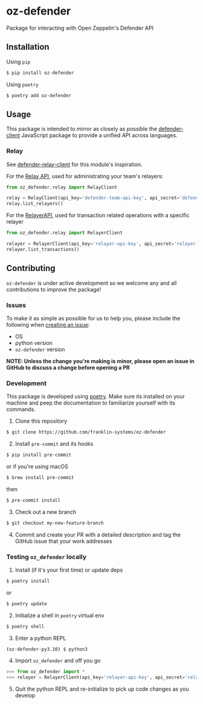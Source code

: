 # oz-defender
Package for interacting with Open Zeppelin's Defender API

## Installation
Using `pip`
```bash
$ pip install oz-defender
```

Using `poetry`
```bash
$ poetry add oz-defender
```

## Usage
This package is intended to mirror as closely as possible the [defender-client](https://github.com/OpenZeppelin/defender-client) JavaScript package to provide a unified API across languages.

### Relay
See [defender-relay-client](https://www.npmjs.com/package/defender-relay-client) for this module's inspiration.

For the [Relay API](https://docs.openzeppelin.com/defender/relay-api-reference#relay-client-module), used for administrating your team's relayers:
```python
from oz_defender.relay import RelayClient

relay = RelayClient(api_key='defender-team-api-key', api_secret='defender-team-api-secret')
relay.list_relayers()
```

For the [RelayerAPI](https://docs.openzeppelin.com/defender/relay-api-reference#relay-signer-module), used for transaction related operations with a specific relayer
```python
from oz_defender.relay import RelayerClient

relayer = RelayerClient(api_key='relayer-api-key', api_secret='relayer-api-secret')
relayer.list_transactions()
```

## Contributing
`oz-defender` is under active development so we welcome any and all contributions to improve the package!
### Issues
To make it as simple as possible for us to help you, please include the following when [creating an issue](https://github.com/franklin-systems/oz-defender/issues):
- OS
- python version
- `oz-defender` version

**NOTE: Unless the change you're making is minor, please open an issue in GitHub to discuss a change before opening a PR**

### Development
This package is developed using [poetry](https://python-poetry.org/docs/). Make sure its installed on your machine and peep the documentation to familiarize yourself with its commands.

1. Clone this repository
```bash
$ git clone https://github.com/franklin-systems/oz-defender
```
2. Install `pre-commit` and its hooks
```bash
$ pip install pre-commit
```
or if you're using macOS
```bash
$ brew install pre-commit
```
then
```bash
$ pre-commit install
```
3. Check out a new branch
```bash
$ git checkout my-new-feature-branch
```
4. Commit and create your PR with a detailed description and tag the GitHub issue that your work addresses

### Testing `oz_defender` locally
1. Install (if it's your first time) or update deps
```bash
$ poetry install
```
or
```bash
$ poetry update
```
2. Initialize a shell in `poetry` virtual env
```bash
$ poetry shell
```
3. Enter a python REPL
```bash
(oz-defender-py3.10) $ python3
```
4. Import `oz_defender` and off you go
```python
>>> from oz_defender import *
>>> relayer = RelayerClient(api_key='relayer-api-key', api_secret='relayer-api-secret')
```
5. Quit the python REPL and re-initialize to pick up code changes as you develop
